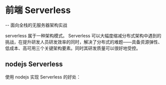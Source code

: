 # 前端 Serverless

-- 面向全栈的无服务器架构实战

serverless 属于一种架构模式。 Serverless 可以大幅度缩减分布式架构中遇到的挑战，在提升研发人员研发效率的同时，解决了分布式的难题——具备资源弹性、低成本、高可用三个关键架构要素。同时其研发质量可以很好地受控。

## nodejs Serverless

使用 nodejs 实现 Serverless 的好处：
